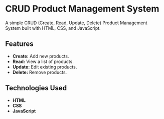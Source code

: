 # CRUD Product Management System

A simple CRUD (Create, Read, Update, Delete) Product Management System built with HTML, CSS, and JavaScript.

## Features

- **Create:** Add new products.
- **Read:** View a list of products.
- **Update:** Edit existing products.
- **Delete:** Remove products.

## Technologies Used

- **HTML**
- **CSS**
- **JavaScript**

